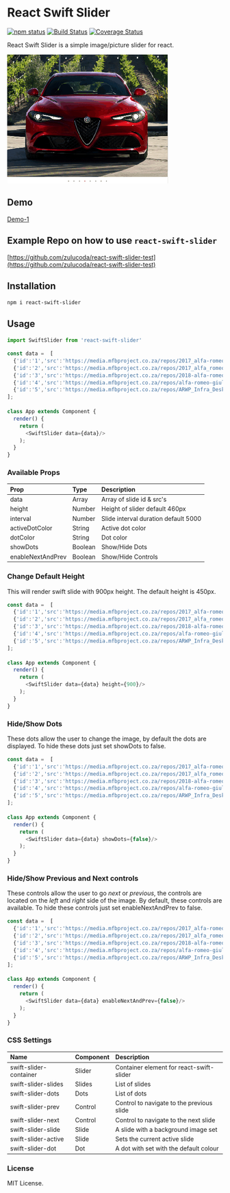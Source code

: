 # React Swift Slider
[![npm status](https://img.shields.io/npm/v/react-swift-slider.svg)](https://www.npmjs.com/package/react-swift-slider)
[![Build Status](https://travis-ci.org/zulucoda/react-swift-slider.svg?branch=master)](https://travis-ci.org/zulucoda/react-swift-slider)
[![Coverage Status](https://coveralls.io/repos/github/zulucoda/react-swift-slider/badge.svg?branch=master)](https://coveralls.io/github/zulucoda/react-swift-slider?branch=master)

React Swift Slider is a simple image/picture slider for react.

[![react-swift-slider-example](react-swift-slider-example.gif)](https://react-swift-slider.mfbproject.co.za/)

## Demo

[Demo-1](https://react-swift-slider.mfbproject.co.za/)



## Example Repo on how to use `react-swift-slider`
[https://github.com/zulucoda/react-swift-slider-test](https://github.com/zulucoda/react-swift-slider-test)

## Installation

```
npm i react-swift-slider
```

## Usage

```javascript
import SwiftSlider from 'react-swift-slider'
```

```javascript
const data =  [
  {'id':'1','src':'https://media.mfbproject.co.za/repos/2017_alfa-romeo_stelvio_leaked_02.jpg'},
  {'id':'2','src':'https://media.mfbproject.co.za/repos/2017_alfa_romeo_stelvioquadrifoglio_official_09.jpg'},
  {'id':'3','src':'https://media.mfbproject.co.za/repos/2018-alfa-romeo-stelvio-quadrifoglio-specs-photos-speed-2.jpg'},
  {'id':'4','src':'https://media.mfbproject.co.za/repos/alfa-romeo-giulia-quadrifoglio-2017-us-wallpapers-and-hd-images-13.jpg'},
  {'id':'5','src':'https://media.mfbproject.co.za/repos/ARWP_Infra_Desk_1920_1080_Quad.png'}
];

class App extends Component {
  render() {
    return (
      <SwiftSlider data={data}/>
    );
  }
}
```

### Available Props

| Prop | Type | Description |
| :------| :-----------| :-----------|
| data   | Array | Array of slide id & src's |
| height  | Number | Height of slider default 460px |
| interval   | Number | Slide interval duration default 5000 |
| activeDotColor   | String | Active dot color  |
| dotColor  | String | Dot color  |
| showDots  | Boolean | Show/Hide Dots |
| enableNextAndPrev  | Boolean | Show/Hide Controls |

### Change Default Height
This will render swift slide with 900px height. The default height is 450px.
```javascript
const data =  [
  {'id':'1','src':'https://media.mfbproject.co.za/repos/2017_alfa-romeo_stelvio_leaked_02.jpg'},
  {'id':'2','src':'https://media.mfbproject.co.za/repos/2017_alfa_romeo_stelvioquadrifoglio_official_09.jpg'},
  {'id':'3','src':'https://media.mfbproject.co.za/repos/2018-alfa-romeo-stelvio-quadrifoglio-specs-photos-speed-2.jpg'},
  {'id':'4','src':'https://media.mfbproject.co.za/repos/alfa-romeo-giulia-quadrifoglio-2017-us-wallpapers-and-hd-images-13.jpg'},
  {'id':'5','src':'https://media.mfbproject.co.za/repos/ARWP_Infra_Desk_1920_1080_Quad.png'}
];

class App extends Component {
  render() {
    return (
      <SwiftSlider data={data} height={900}/>
    );
  }
}
```

### Hide/Show Dots
These dots allow the user to change the image, by default the dots are displayed.
To hide these dots just set showDots to false.

```javascript
const data =  [
  {'id':'1','src':'https://media.mfbproject.co.za/repos/2017_alfa-romeo_stelvio_leaked_02.jpg'},
  {'id':'2','src':'https://media.mfbproject.co.za/repos/2017_alfa_romeo_stelvioquadrifoglio_official_09.jpg'},
  {'id':'3','src':'https://media.mfbproject.co.za/repos/2018-alfa-romeo-stelvio-quadrifoglio-specs-photos-speed-2.jpg'},
  {'id':'4','src':'https://media.mfbproject.co.za/repos/alfa-romeo-giulia-quadrifoglio-2017-us-wallpapers-and-hd-images-13.jpg'},
  {'id':'5','src':'https://media.mfbproject.co.za/repos/ARWP_Infra_Desk_1920_1080_Quad.png'}
];

class App extends Component {
  render() {
    return (
      <SwiftSlider data={data} showDots={false}/>
    );
  }
}
```

### Hide/Show Previous and Next controls
These controls allow the user to go *next* or *previous*, the controls are located on the *left* and *right* side of the image.
By default, these controls are available. To hide these controls just set enableNextAndPrev to false.

```javascript
const data =  [
  {'id':'1','src':'https://media.mfbproject.co.za/repos/2017_alfa-romeo_stelvio_leaked_02.jpg'},
  {'id':'2','src':'https://media.mfbproject.co.za/repos/2017_alfa_romeo_stelvioquadrifoglio_official_09.jpg'},
  {'id':'3','src':'https://media.mfbproject.co.za/repos/2018-alfa-romeo-stelvio-quadrifoglio-specs-photos-speed-2.jpg'},
  {'id':'4','src':'https://media.mfbproject.co.za/repos/alfa-romeo-giulia-quadrifoglio-2017-us-wallpapers-and-hd-images-13.jpg'},
  {'id':'5','src':'https://media.mfbproject.co.za/repos/ARWP_Infra_Desk_1920_1080_Quad.png'}
];

class App extends Component {
  render() {
    return (
      <SwiftSlider data={data} enableNextAndPrev={false}/>
    );
  }
}
```


### CSS Settings

| Name | Component | Description |
| :------| :-----------| :-----------|
| swift-slider-container   | Slider | Container element for react-swift-slider |
| swift-slider-slides  | Slides | List of slides |
| swift-slider-dots   | Dots | List of dots |
| swift-slider-prev   | Control | Control to navigate to the previous slide  |
| swift-slider-next  | Control | Control to navigate to the next slide  |
| swift-slider-slide  | Slide | A slide with a background image set |
| swift-slider-active  | Slide | Sets the current active slide |
| swift-slider-dot  | Dot | A dot with set with the default colour |

### License
MIT License.